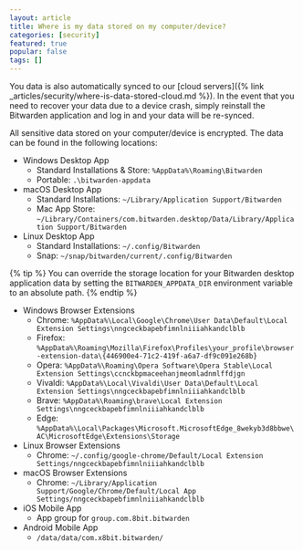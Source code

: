 ```yaml
---
layout: article
title: Where is my data stored on my computer/device?
categories: [security]
featured: true
popular: false
tags: []
---
```


You data is also automatically synced to our [cloud servers]({% link _articles/security/where-is-data-stored-cloud.md %}). In the event that you need to recover your data due to a device crash, simply reinstall the Bitwarden application and log in and your data will be re-synced.

All sensitive data stored on your computer/device is encrypted. The data can be found in the following locations:

- Windows Desktop App
  - Standard Installations &amp; Store: `%AppData%\Roaming\Bitwarden`
  - Portable: `.\bitwarden-appdata`
- macOS Desktop App
  - Standard Installations: `~/Library/Application Support/Bitwarden`
  - Mac App Store: `~/Library/Containers/com.bitwarden.desktop/Data/Library/Application Support/Bitwarden`
- Linux Desktop App
  - Standard Installations: `~/.config/Bitwarden`
  - Snap: `~/snap/bitwarden/current/.config/Bitwarden`

{% tip %}
You can override the storage location for your Bitwarden desktop application data by setting the `BITWARDEN_APPDATA_DIR` environment variable to an absolute path.
{% endtip %}

- Windows Browser Extensions
  - Chrome: `%AppData%\Local\Google\Chrome\User Data\Default\Local Extension Settings\nngceckbapebfimnlniiiahkandclblb`
  - Firefox: `%AppData%\Roaming\Mozilla\Firefox\Profiles\your_profile\browser-extension-data\{446900e4-71c2-419f-a6a7-df9c091e268b}`
  - Opera: `%AppData%\Roaming\Opera Software\Opera Stable\Local Extension Settings\ccnckbpmaceehanjmeomladnmlffdjgn`
  - Vivaldi: `%AppData%\Local\Vivaldi\User Data\Default\Local Extension Settings\nngceckbapebfimnlniiiahkandclblb`
  - Brave: `%AppData%\Roaming\brave\Local Extension Settings\nngceckbapebfimnlniiiahkandclblb`
  - Edge: `%AppData%\Local\Packages\Microsoft.MicrosoftEdge_8wekyb3d8bbwe\AC\MicrosoftEdge\Extensions\Storage`
- Linux Browser Extensions
  - Chrome: `~/.config/google-chrome/Default/Local Extension Settings/nngceckbapebfimnlniiiahkandclblb`
- macOS Browser Extensions
  - Chrome: `~/Library/Application Support/Google/Chrome/Default/Local App Settings/nngceckbapebfimnlniiiahkandclblb`
- iOS Mobile App
  - App group for `group.com.8bit.bitwarden`
- Android Mobile App
  - `/data/data/com.x8bit.bitwarden/`

